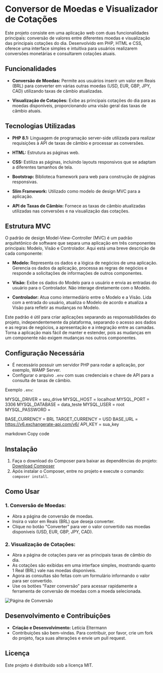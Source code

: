 # Conversor de Moedas e Visualizador de Cotações

Este projeto consiste em uma aplicação web com duas funcionalidades principais: conversão de valores entre diferentes moedas e visualização das principais cotações do dia. Desenvolvido em PHP, HTML e CSS, oferece uma interface simples e intuitiva para usuários realizarem conversões monetárias e consultarem cotações atuais.

## Funcionalidades

- **Conversão de Moedas:** Permite aos usuários inserir um valor em Reais (BRL) para converter em várias outras moedas (USD, EUR, GBP, JPY, CAD) utilizando taxas de câmbio atualizadas.

- **Visualização de Cotações:** Exibe as principais cotações do dia para as moedas disponíveis, proporcionando uma visão geral das taxas de câmbio atuais.

## Tecnologias Utilizadas

- **PHP 8.1:** Linguagem de programação server-side utilizada para realizar requisições à API de taxas de câmbio e processar as conversões.

- **HTML:** Estrutura as páginas web.

- **CSS:** Estiliza as páginas, incluindo layouts responsivos que se adaptam a diferentes tamanhos de tela.

- **Bootstrap:** Biblioteca framework para web para construção de páginas responsivas.

- **Slim Framework:** Utilizado como modelo de design MVC para a aplicação.

- **API de Taxas de Câmbio:** Fornece as taxas de câmbio atualizadas utilizadas nas conversões e na visualização das cotações.

## Estrutura MVC

O padrão de design Model-View-Controller (MVC) é um padrão arquitetônico de software que separa uma aplicação em três componentes principais: Modelo, Visão e Controlador. Aqui está uma breve descrição de cada componente:

- **Modelo:** Representa os dados e a lógica de negócios de uma aplicação. Gerencia os dados da aplicação, processa as regras de negócios e responde a solicitações de informações de outros componentes.

- **Visão:** Exibe os dados do Modelo para o usuário e envia as entradas do usuário para o Controlador. Não interage diretamente com o Modelo.

- **Controlador:** Atua como intermediário entre o Modelo e a Visão. Lida com a entrada do usuário, atualiza o Modelo de acordo e atualiza a Visão para refletir as mudanças no Modelo.

Este padrão é útil para criar aplicações separando as responsabilidades do projeto, independentemente da plataforma, separando o acesso aos dados e as regras de negócios, a apresentação e a integração entre as camadas. Torna a aplicação mais fácil de manter e estender, pois as mudanças em um componente não exigem mudanças nos outros componentes.

## Configuração Necessária

- É necessário possuir um servidor PHP para rodar a aplicação, por exemplo, WAMP Server.
- Configurar o arquivo `.env` com suas credenciais e chave de API para a consulta de taxas de câmbio.

Exemplo `.env`:

MYSQL_DRIVER = seu_drive
MYSQL_HOST = localhost
MYSQL_PORT = 3306
MYSQL_DATABASE = data_teste
MYSQL_USER = root
MYSQL_PASSWORD =

BASE_CURRENCY = BRL
TARGET_CURRENCY = USD
BASE_URL = https://v6.exchangerate-api.com/v6/
API_KEY = sua_key

markdown
Copy code

## Instalação

1. Faça o download do Composer para baixar as dependências do projeto: [Download Composer](https://getcomposer.org/download/)
2. Após instalar o Composer, entre no projeto e execute o comando: `composer install`.

## Como Usar

### 1. Conversão de Moedas:

- Abra a página de conversão de moedas.
- Insira o valor em Reais (BRL) que deseja converter.
- Clique no botão "Converter" para ver o valor convertido nas moedas disponíveis (USD, EUR, GBP, JPY, CAD).

### 2. Visualização de Cotações:

- Abra a página de cotações para ver as principais taxas de câmbio do dia.
- As cotações são exibidas em uma interface simples, mostrando quanto 1 Real (BRL) vale nas moedas disponíveis.
- Agora as consultas são feitas com um formulário informando o valor para ser convertido.
- Use os botões "Fazer conversão" para acessar rapidamente a ferramenta de conversão de moedas com a moeda selecionada.

![Página de Conversão](public/img/pagina_home.png)

## Desenvolvimento e Contribuições

- **Criação e Desenvolvimento:** Letícia Eltermann
- Contribuições são bem-vindas. Para contribuir, por favor, crie um fork do projeto, faça suas alterações e envie um pull request.

## Licença

Este projeto é distribuído sob a licença MIT.
